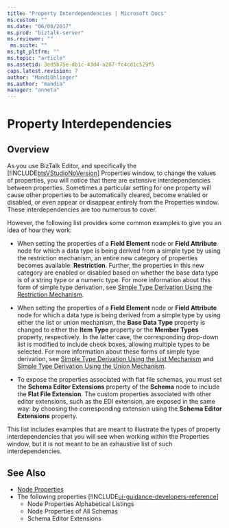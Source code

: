 ```yaml
---
title: "Property Interdependencies | Microsoft Docs"
ms.custom: ""
ms.date: "06/08/2017"
ms.prod: "biztalk-server"
ms.reviewer: ""
 ms.suite: ""
ms.tgt_pltfrm: ""
ms.topic: "article"
ms.assetid: 3ed5b75e-db1c-43d4-a287-fc4cd1c529f5
caps.latest.revision: 7
author: "MandiOhlinger"
ms.author: "mandia"
manager: "anneta"
---
```

# Property Interdependencies

## Overview
As you use BizTalk Editor, and specifically the [!INCLUDE[btsVStudioNoVersion](../includes/btsvstudionoversion-md.md)] Properties window, to change the values of properties, you will notice that there are extensive interdependencies between properties. Sometimes a particular setting for one property will cause other properties to be automatically cleared, become enabled or disabled, or even appear or disappear entirely from the Properties window. These interdependencies are too numerous to cover. 

However, the following list provides some common examples to give you an idea of how they work:  
  
-   When setting the properties of a **Field Element** node or **Field Attribute** node for which a data type is being derived from a simple type by using the restriction mechanism, an entire new category of properties becomes available: **Restriction**. Further, the properties in this new category are enabled or disabled based on whether the base data type is of a string type or a numeric type. For more information about this form of simple type derivation, see [Simple Type Derivation Using the Restriction Mechanism](../core/simple-type-derivation-using-the-restriction-mechanism.md).  
  
-   When setting the properties of a **Field Element** node or **Field Attribute** node for which a data type is being derived from a simple type by using either the list or union mechanism, the **Base Data Type** property is changed to either the **Item Type** property or the **Member Types** property, respectively. In the latter case, the corresponding drop-down list is modified to include check boxes, allowing multiple types to be selected. For more information about these forms of simple type derivation, see [Simple Type Derivation Using the List Mechanism](../core/simple-type-derivation-using-the-list-mechanism.md) and [Simple Type Derivation Using the Union Mechanism](../core/simple-type-derivation-using-the-union-mechanism.md).  
  
-   To expose the properties associated with flat file schemas, you must set the **Schema Editor Extensions** property of the **Schema** node to include the **Flat File Extension**. The custom properties associated with other editor extensions, such as the EDI extension, are exposed in the same way: by choosing the corresponding extension using the **Schema Editor Extensions** property.  
  
 This list includes examples that are meant to illustrate the types of property interdependencies that you will see when working within the Properties window, but it is not meant to be an exhaustive list of such interdependencies.  
  
## See Also  
-  [Node Properties](../core/node-properties.md)   
-  The following properties [!INCLUDE[ui-guidance-developers-reference](../includes/ui-guidance-developers-reference.md)]
    -  Node Properties Alphabetical Listings
    -  Node Properties of All Schemas 
    -  Schema Editor Extensions